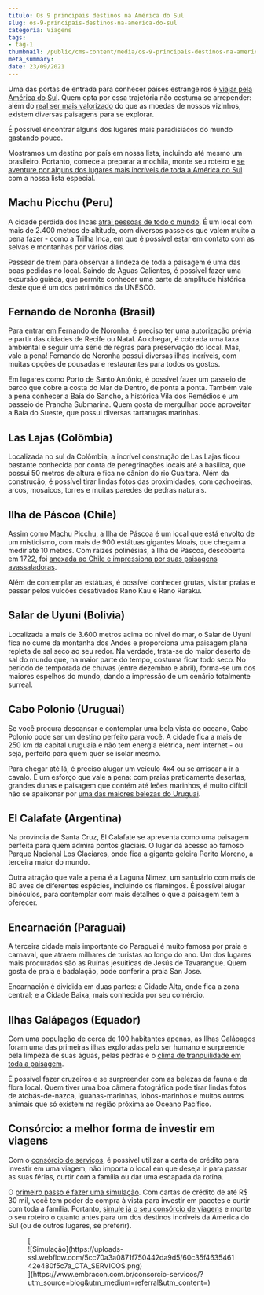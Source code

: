```yaml
---
titulo: Os 9 principais destinos na América do Sul
slug: os-9-principais-destinos-na-america-do-sul
categoria: Viagens
tags:
- tag-1
thumbnail: /public/cms-content/media/os-9-principais-destinos-na-america-do-sul.jpg
meta_summary: 
date: 23/09/2021
---
```

Uma das portas de entrada para conhecer países estrangeiros é [viajar pela América do Sul](https://www.embracon.com.br/blog/dicas-de-viagem-para-a-america-do-sul). Quem opta por essa trajetória não costuma se arrepender: além do [real ser mais valorizado](https://www.embracon.com.br/blog/entenda-como-a-variacao-da-moeda-estrangeira-pode-impactar-sua-vida) do que as moedas de nossos vizinhos, existem diversas paisagens para se explorar.

É possível encontrar alguns dos lugares mais paradisíacos do mundo gastando pouco.

Mostramos um destino por país em nossa lista, incluindo até mesmo um brasileiro. Portanto, comece a preparar a mochila, monte seu roteiro e [se aventure por alguns dos lugares mais incríveis de toda a América do Sul](https://www.embracon.com.br/blog/os-melhores-destinos-de-viagem-na-america-do-sul) com a nossa lista especial.

Machu Picchu (Peru) 
--------------------

A cidade perdida dos Incas [atrai pessoas de todo o mundo](https://www.embracon.com.br/blog/5-dicas-incriveis-para-planejar-uma-viagem-romantica). É um local com mais de 2.400 metros de altitude, com diversos passeios que valem muito a pena fazer - como a Trilha Inca, em que é possível estar em contato com as selvas e montanhas por vários dias.

Passear de trem para observar a lindeza de toda a paisagem é uma das boas pedidas no local. Saindo de Aguas Calientes, é possível fazer uma excursão guiada, que permite conhecer uma parte da amplitude histórica deste que é um dos patrimônios da UNESCO.

Fernando de Noronha (Brasil) 
-----------------------------

Para [entrar em Fernando de Noronha](https://www.embracon.com.br/blog/dicas-para-planejar-sua-viagem-a-fernando-de-noronha), é preciso ter uma autorização prévia e partir das cidades de Recife ou Natal. Ao chegar, é cobrada uma taxa ambiental e seguir uma série de regras para preservação do local. Mas, vale a pena! Fernando de Noronha possui diversas ilhas incríveis, com muitas opções de pousadas e restaurantes para todos os gostos.

Em lugares como Porto de Santo Antônio, é possível fazer um passeio de barco que cobre a costa do Mar de Dentro, de ponta a ponta. Também vale a pena conhecer a Baía do Sancho, a histórica Vila dos Remédios e um passeio de Prancha Submarina. Quem gosta de mergulhar pode aproveitar a Baía do Sueste, que possui diversas tartarugas marinhas.

Las Lajas (Colômbia) 
---------------------

Localizada no sul da Colômbia, a incrível construção de Las Lajas ficou bastante conhecida por conta de peregrinações locais até a basílica, que possui 50 metros de altura e fica no cânion do rio Guaitara. Além da construção, é possível tirar lindas fotos das proximidades, com cachoeiras, arcos, mosaicos, torres e muitas paredes de pedras naturais.

Ilha de Páscoa (Chile) 
-----------------------

Assim como Machu Picchu, a Ilha de Páscoa é um local que está envolto de um misticismo, com mais de 900 estátuas gigantes Moais, que chegam a medir até 10 metros. Com raízes polinésias, a Ilha de Páscoa, descoberta em 1722, foi [anexada ao Chile e impressiona por suas paisagens avassaladoras](https://www.embracon.com.br/blog/4-razoes-para-conhecer-o-chile-nas-suas-ferias).

Além de contemplar as estátuas, é possível conhecer grutas, visitar praias e passar pelos vulcões desativados Rano Kau e Rano Raraku.

Salar de Uyuni (Bolívia) 
-------------------------

Localizada a mais de 3.600 metros acima do nível do mar, o Salar de Uyuni fica no cume da montanha dos Andes e proporciona uma paisagem plana repleta de sal seco ao seu redor. Na verdade, trata-se do maior deserto de sal do mundo que, na maior parte do tempo, costuma ficar todo seco. No período de temporada de chuvas (entre dezembro e abril), forma-se um dos maiores espelhos do mundo, dando a impressão de um cenário totalmente surreal.

Cabo Polonio (Uruguai) 
-----------------------

Se você procura descansar e contemplar uma bela vista do oceano, Cabo Polonio pode ser um destino perfeito para você. A cidade fica a mais de 250 km da capital uruguaia e não tem energia elétrica, nem internet - ou seja, perfeito para quem quer se isolar mesmo.

Para chegar até lá, é preciso alugar um veículo 4x4 ou se arriscar a ir a cavalo. É um esforço que vale a pena: com praias praticamente desertas, grandes dunas e paisagem que contém até leões marinhos, é muito difícil não se apaixonar por [uma das maiores belezas do Uruguai](https://www.embracon.com.br/blog/7-maneiras-para-economizar-na-hora-de-viajar).

El Calafate (Argentina) 
------------------------

Na província de Santa Cruz, El Calafate se apresenta como uma paisagem perfeita para quem admira pontos glaciais. O lugar dá acesso ao famoso Parque Nacional Los Glaciares, onde fica a gigante geleira Perito Moreno, a terceira maior do mundo.

Outra atração que vale a pena é a Laguna Nimez, um santuário com mais de 80 aves de diferentes espécies, incluindo os flamingos. É possível alugar binóculos, para contemplar com mais detalhes o que a paisagem tem a oferecer.

Encarnación (Paraguai) 
-----------------------

A terceira cidade mais importante do Paraguai é muito famosa por praia e carnaval, que atraem milhares de turistas ao longo do ano. Um dos lugares mais procurados são as Ruínas jesuíticas de Jesús de Tavarangue. Quem gosta de praia e badalação, pode conferir a praia San Jose.

Encarnación é dividida em duas partes: a Cidade Alta, onde fica a zona central; e a Cidade Baixa, mais conhecida por seu comércio.

Ilhas Galápagos (Equador) 
--------------------------

Com uma população de cerca de 100 habitantes apenas, as Ilhas Galápagos foram uma das primeiras ilhas exploradas pelo ser humano e surpreende pela limpeza de suas águas, pelas pedras e o [clima de tranquilidade em toda a paisagem](https://www.embracon.com.br/blog/lua-de-mel-sem-cliches-4-destinos-alternativos-para-o-casal).

É possível fazer cruzeiros e se surpreender com as belezas da fauna e da flora local. Quem tiver uma boa câmera fotográfica pode tirar lindas fotos de atobás-de-nazca, iguanas-marinhas, lobos-marinhos e muitos outros animais que só existem na região próxima ao Oceano Pacífico.

Consórcio: a melhor forma de investir em viagens 
-------------------------------------------------

Com o [consórcio de serviços](https://www.embracon.com.br/blog/conheca-os-principais-consorcios-de-servicos-embracon), é possível utilizar a carta de crédito para investir em uma viagem, não importa o local em que deseja ir para passar as suas férias, curtir com a família ou dar uma escapada da rotina.

O [primeiro passo é fazer uma simulação](https://www.embracon.com.br/blog/descubra-como-fazer-uma-simulacao-no-consorcio). Com cartas de crédito de até R$ 30 mil, você tem poder de compra à vista para investir em pacotes e curtir com toda a família. Portanto, [simule já o seu consórcio de viagens](https://www.embracon.com.br/consorcio-servicos) e monte o seu roteiro o quanto antes para um dos destinos incríveis da América do Sul (ou de outros lugares, se preferir).

<figure class="w-richtext-figure-type-image w-richtext-align-center">[<div>![Simulação](https://uploads-ssl.webflow.com/5cc70a3a0871f750442da9d5/60c35f463546142e480f5c7a_CTA_SERVICOS.png)</div>](https://www.embracon.com.br/consorcio-servicos/?utm_source=blog&utm_medium=referral&utm_content=)</figure>
